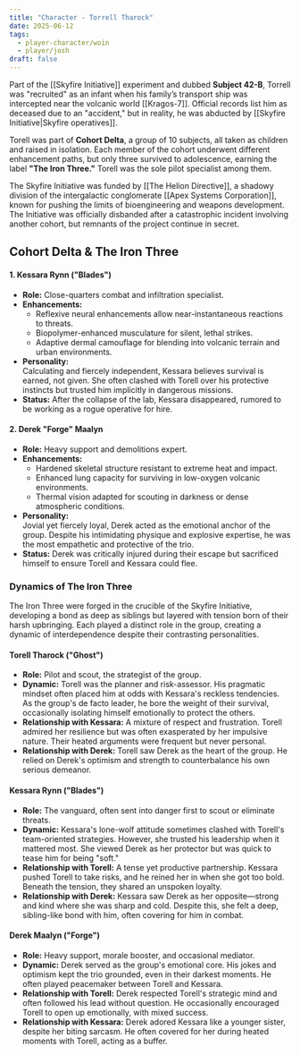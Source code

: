 ```yaml
---
title: "Character - Torrell Tharock"
date: 2025-06-12
tags:
  - player-character/woin
  - player/josh
draft: false
---
```


Part of the [[Skyfire Initiative]] experiment and dubbed **Subject 42-B**, Torrell was "recruited" as an infant when his family’s transport ship was intercepted near the volcanic world [[Kragos-7]]. Official records list him as deceased due to an "accident," but in reality, he was abducted by [[Skyfire Initiative|Skyfire operatives]].

Torell was part of **Cohort Delta**, a group of 10 subjects, all taken as children and raised in isolation. Each member of the cohort underwent different enhancement paths, but only three survived to adolescence, earning the label **"The Iron Three."** Torell was the sole pilot specialist among them.

The Skyfire Initiative was funded by [[The Helion Directive]], a shadowy division of the intergalactic conglomerate [[Apex Systems Corporation]], known for pushing the limits of bioengineering and weapons development. The Initiative was officially disbanded after a catastrophic incident involving another cohort, but remnants of the project continue in secret.

## Cohort Delta & The Iron Three

#### 1. **Kessara Rynn ("Blades")**

- **Role:** Close-quarters combat and infiltration specialist.
- **Enhancements:**
    - Reflexive neural enhancements allow near-instantaneous reactions to threats.
    - Biopolymer-enhanced musculature for silent, lethal strikes.
    - Adaptive dermal camouflage for blending into volcanic terrain and urban environments.
- **Personality:**  
    Calculating and fiercely independent, Kessara believes survival is earned, not given. She often clashed with Torell over his protective instincts but trusted him implicitly in dangerous missions.
- **Status:** After the collapse of the lab, Kessara disappeared, rumored to be working as a rogue operative for hire.

#### 2. **Derek "Forge" Maalyn**

- **Role:** Heavy support and demolitions expert.
- **Enhancements:**
    - Hardened skeletal structure resistant to extreme heat and impact.
    - Enhanced lung capacity for surviving in low-oxygen volcanic environments.
    - Thermal vision adapted for scouting in darkness or dense atmospheric conditions.
- **Personality:**  
    Jovial yet fiercely loyal, Derek acted as the emotional anchor of the group. Despite his intimidating physique and explosive expertise, he was the most empathetic and protective of the trio.
- **Status:** Derek was critically injured during their escape but sacrificed himself to ensure Torell and Kessara could flee.

### Dynamics of The Iron Three

The Iron Three were forged in the crucible of the Skyfire Initiative, developing a bond as deep as siblings but layered with tension born of their harsh upbringing. Each played a distinct role in the group, creating a dynamic of interdependence despite their contrasting personalities.

#### **Torell Tharock ("Ghost")**

- **Role:** Pilot and scout, the strategist of the group.
- **Dynamic:** Torell was the planner and risk-assessor. His pragmatic mindset often placed him at odds with Kessara's reckless tendencies. As the group's de facto leader, he bore the weight of their survival, occasionally isolating himself emotionally to protect the others.
- **Relationship with Kessara:** A mixture of respect and frustration. Torell admired her resilience but was often exasperated by her impulsive nature. Their heated arguments were frequent but never personal.
- **Relationship with Derek:** Torell saw Derek as the heart of the group. He relied on Derek's optimism and strength to counterbalance his own serious demeanor.

#### **Kessara Rynn ("Blades")**

- **Role:** The vanguard, often sent into danger first to scout or eliminate threats.
- **Dynamic:** Kessara's lone-wolf attitude sometimes clashed with Torell's team-oriented strategies. However, she trusted his leadership when it mattered most. She viewed Derek as her protector but was quick to tease him for being "soft."
- **Relationship with Torell:** A tense yet productive partnership. Kessara pushed Torell to take risks, and he reined her in when she got too bold. Beneath the tension, they shared an unspoken loyalty.
- **Relationship with Derek:** Kessara saw Derek as her opposite—strong and kind where she was sharp and cold. Despite this, she felt a deep, sibling-like bond with him, often covering for him in combat.

#### **Derek Maalyn ("Forge")**

- **Role:** Heavy support, morale booster, and occasional mediator.
- **Dynamic:** Derek served as the group's emotional core. His jokes and optimism kept the trio grounded, even in their darkest moments. He often played peacemaker between Torell and Kessara.
- **Relationship with Torell:** Derek respected Torell's strategic mind and often followed his lead without question. He occasionally encouraged Torell to open up emotionally, with mixed success.
- **Relationship with Kessara:** Derek adored Kessara like a younger sister, despite her biting sarcasm. He often covered for her during heated moments with Torell, acting as a buffer.